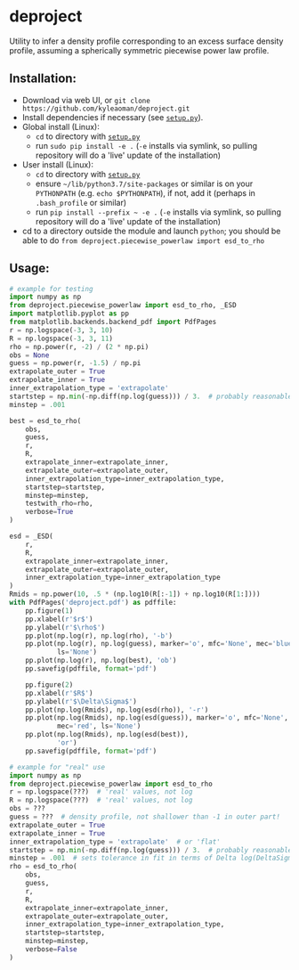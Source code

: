# deproject
Utility to infer a density profile corresponding to an excess surface density profile, assuming a spherically symmetric piecewise power law profile.

## Installation:
 - Download via web UI, or `git clone https://github.com/kyleaoman/deproject.git`
 - Install dependencies if necessary (see [`setup.py`](https://github.com/kyleaoman/deproject/blob/master/setup.py)).
 - Global install (Linux): 
   - `cd` to directory with [`setup.py`](https://github.com/kyleaoman/deproject/blob/master/setup.py)
   - run `sudo pip install -e .` (`-e` installs via symlink, so pulling repository will do a 'live' update of the installation)
 - User install (Linux):
   - `cd` to directory with [`setup.py`](https://github.com/kyleaoman/deproject/blob/master/setup.py)
   - ensure `~/lib/python3.7/site-packages` or similar is on your `PYTHONPATH` (e.g. `echo $PYTHONPATH`), if not, add it (perhaps in `.bash_profile` or similar)
   - run `pip install --prefix ~ -e .` (`-e` installs via symlink, so pulling repository will do a 'live' update of the installation)
 - cd to a directory outside the module and launch `python`; you should be able to do `from deproject.piecewise_powerlaw import esd_to_rho`
 
## Usage:

```python
# example for testing
import numpy as np
from deproject.piecewise_powerlaw import esd_to_rho, _ESD
import matplotlib.pyplot as pp
from matplotlib.backends.backend_pdf import PdfPages
r = np.logspace(-3, 3, 10)
R = np.logspace(-3, 3, 11)
rho = np.power(r, -2) / (2 * np.pi)
obs = None
guess = np.power(r, -1.5) / np.pi
extrapolate_outer = True
extrapolate_inner = True
inner_extrapolation_type = 'extrapolate'
startstep = np.min(-np.diff(np.log(guess))) / 3.  # probably reasonable
minstep = .001

best = esd_to_rho(
    obs,
    guess,
    r,
    R,
    extrapolate_inner=extrapolate_inner,
    extrapolate_outer=extrapolate_outer,
    inner_extrapolation_type=inner_extrapolation_type,
    startstep=startstep,
    minstep=minstep,
    testwith_rho=rho,
    verbose=True
)

esd = _ESD(
    r,
    R,
    extrapolate_inner=extrapolate_inner,
    extrapolate_outer=extrapolate_outer,
    inner_extrapolation_type=inner_extrapolation_type
)
Rmids = np.power(10, .5 * (np.log10(R[:-1]) + np.log10(R[1:])))
with PdfPages('deproject.pdf') as pdffile:
    pp.figure(1)
    pp.xlabel(r'$r$')
    pp.ylabel(r'$\rho$')
    pp.plot(np.log(r), np.log(rho), '-b')
    pp.plot(np.log(r), np.log(guess), marker='o', mfc='None', mec='blue',
            ls='None')
    pp.plot(np.log(r), np.log(best), 'ob')
    pp.savefig(pdffile, format='pdf')

    pp.figure(2)
    pp.xlabel(r'$R$')
    pp.ylabel(r'$\Delta\Sigma$')
    pp.plot(np.log(Rmids), np.log(esd(rho)), '-r')
    pp.plot(np.log(Rmids), np.log(esd(guess)), marker='o', mfc='None',
            mec='red', ls='None')
    pp.plot(np.log(Rmids), np.log(esd(best)),
            'or')
    pp.savefig(pdffile, format='pdf')
```

```python
# example for "real" use
import numpy as np
from deproject.piecewise_powerlaw import esd_to_rho
r = np.logspace(???)  # 'real' values, not log
R = np.logspace(???)  # 'real' values, not log
obs = ???
guess = ???  # density profile, not shallower than -1 in outer part!
extrapolate_outer = True
extrapolate_inner = True
inner_extrapolation_type = 'extrapolate'  # or 'flat'
startstep = np.min(-np.diff(np.log(guess))) / 3.  # probably reasonable
minstep = .001  # sets tolerance in fit in terms of Delta log(DeltaSigma)
rho = esd_to_rho(
    obs,
    guess,
    r,
    R,
    extrapolate_inner=extrapolate_inner,
    extrapolate_outer=extrapolate_outer,
    inner_extrapolation_type=inner_extrapolation_type,
    startstep=startstep,
    minstep=minstep,
    verbose=False
)
```
